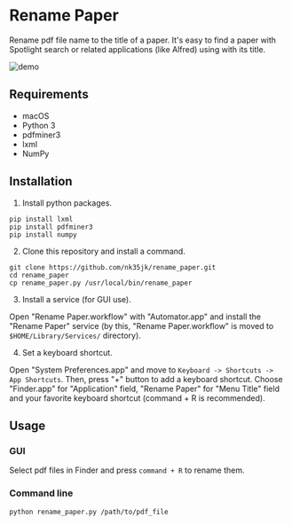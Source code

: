 # Rename Paper

Rename pdf file name to the title of a paper. It's easy to find a paper with Spotlight search or related applications (like Alfred) using with its title.

![demo](https://user-images.githubusercontent.com/30214093/56454634-b5e99200-638e-11e9-8846-c4d72f9c51f0.png)

## Requirements

- macOS
- Python 3
- pdfminer3
- lxml
- NumPy

## Installation

1. Install python packages.

```
pip install lxml
pip install pdfminer3
pip install numpy
```

2. Clone this repository and install a command.

```
git clone https://github.com/nk35jk/rename_paper.git
cd rename_paper
cp rename_paper.py /usr/local/bin/rename_paper
```

3. Install a service (for GUI use).

Open "Rename Paper.workflow" with "Automator.app" and install the "Rename Paper" service (by this, "Rename Paper.workflow" is moved to `$HOME/Library/Services/` directory).

4. Set a keyboard shortcut.

Open "System Preferences.app" and move to `Keyboard -> Shortcuts -> App Shortcuts`. Then, press "+" button to add a keyboard shortcut. Choose "Finder.app" for "Application" field, "Rename Paper" for "Menu Title" field and your favorite keyboard shortcut (command + R is recommended).

## Usage

### GUI

Select pdf files in Finder and press `command + R` to rename them.

### Command line

`python rename_paper.py /path/to/pdf_file`
